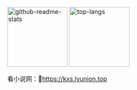 <!-- line_height超过21就会换行 -->
<img src="https://github-readme-stats.vercel.app/api?username=pcdd-group&include_all_commits=false&count_private=true&show_icons=true&theme=transparent&locale=cn&line_height=21"
     alt="github-readme-stats" style="height: 137px;"/>
<img src="https://github-readme-stats.vercel.app/api/top-langs?username=pcdd-group&layout=compact&locale=cn&theme=transparent"
     alt="top-langs" style="height: 137px;"/>

看小说网：🔗https://kxs.lyunion.top


